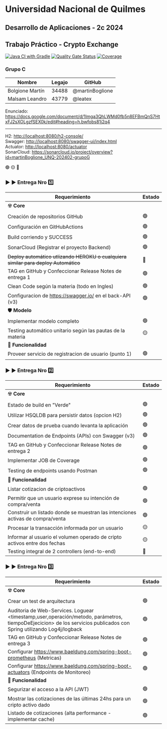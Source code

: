 # Universidad Nacional de Quilmes

## Desarrollo de Aplicaciones - 2c 2024

## Trabajo Práctico - Crypto Exchange

[![Java CI with Gradle](https://github.com/martinBoglione/UNQ-2024S2-DesApp-GrupoC/actions/workflows/build.yml/badge.svg)](https://github.com/martinBoglione/UNQ-2024S2-DesApp-GrupoC/actions/workflows/build.yml) 
[![Quality Gate Status](https://sonarcloud.io/api/project_badges/measure?project=martinBoglione_UNQ-202402-grupoG&metric=alert_status)](https://sonarcloud.io/summary/new_code?id=martinBoglione_UNQ-202402-grupoG) 
[![Coverage](https://sonarcloud.io/api/project_badges/measure?project=martinBoglione_UNQ-202402-grupoG&metric=coverage)](https://sonarcloud.io/summary/new_code?id=martinBoglione_UNQ-202402-grupoG)

### Grupo C

|Nombre|Legajo|GitHub|
|---|---|---|
|Bolgione Martín|34488|@martinBoglione|
|Malsam Leandro|43779|@leatex|

Enunciado: <https://docs.google.com/document/d/1Imga3QhLWMd0fb5n8EFBmQnS7HtxFJ2sXOLgzfSEX0k/edit#heading=h.bwfobs81j2q4>
___

H2: <http://localhost:8080/h2-console/>  
Swagger: <http://localhost:8080/swagger-ui/index.html>  
Actuator: <http://localhost:8080/actuator>  
SonarCloud: <https://sonarcloud.io/project/overview?id=martinBoglione_UNQ-202402-grupoG>

:green_circle: :yellow_circle: :red_circle:

### :arrow_forward: :arrow_forward: **Entrega Nro** :one:

|Requerimiento| Estado |
|---|----------------|
|:radioactive: **Core**| |
|Creación de repositorios GitHub| :green_circle: |
|Configuración en GitHubActions| :green_circle: |
|Build corriendo y SUCCESS| :green_circle: |
|SonarCloud (Registrar el proyecto Backend)| :green_circle: |
|~~Deploy automático utlizando HEROKU o cualquiera similar para deploy Automático~~| :red_circle: |
|TAG en GitHub y Confeccionar Release Notes de entrega 1| :green_circle: |
|Clean Code según la materia (todo en Ingles)| :green_circle: |
|Configuracion de https://swagger.io/ en el back-API (v3)|:green_circle:|
|:shield: **Modelo**| |
|Implementar modelo completo|:green_circle:|
|Testing automático unitario según las pautas de la materia|:yellow_circle:|
|:toolbox: **Funcionalidad**| |
|Proveer servicio de registracion de usuario (punto 1)|:green_circle:|

### :arrow_forward: :arrow_forward: **Entrega Nro** :two:

|Requerimiento|Estado|
|---|---|
|:radioactive: **Core**| |
|Estado de build en "Verde"|:green_circle:|
|Utilizar HSQLDB para persistir datos (opcion H2)|:green_circle:|
|Crear datos de prueba cuando levanta la aplicación|:green_circle:|
|Documentation de Endpoints (APIs) con Swagger (v3)|:green_circle:|
|TAG en GitHub y Confeccionar Release Notes de entrega 2|:green_circle:|
|Implementar JOB de Coverage|:green_circle:|
|Testing de endpoints usando Postman|:green_circle:|
|:toolbox: **Funcionalidad**| |
|Listar cotizacion de criptoactivos|:green_circle:|
|Permitir que un usuario exprese su intención de compra/venta|:green_circle:|
|Construir un listado donde se muestran las intenciones activas de compra/venta|:green_circle:|
|Procesar la transacción informada por un usuario|:yellow_circle:|
|Informar al usuario el volumen operado de cripto activos entre dos fechas|:yellow_circle:|
|Testing integral de 2 controllers (end-to-end)|:red_circle:|

### :arrow_forward: :arrow_forward: **Entrega Nro** :three:

|Requerimiento| Estado         |
|---|----------------|
|:radioactive: **Core**|                |
|Crear un test de arquitectura| :green_circle: |
|Auditoria de Web-Services. Loguear <timestamp,user,operación/metodo, parámetros, tiempoDeEjecicion> de los servicios publicados con Spring utilizando Log4j/logback| :green_circle: |
|TAG en GitHub y Confeccionar Release Notes de entrega 3|:green_circle:|
|Configurar <https://www.baeldung.com/spring-boot-prometheus> (Metricas)| :green_circle: |
|Configurar <https://www.baeldung.com/spring-boot-actuators> (Endpoints de Monitoreo)| :green_circle: |
|:toolbox: **Funcionalidad**|                |
|Segurizar el acceso a la API (JWT)| :green_circle: |
|Mostrar las cotizaciones de las últimas 24hs para un cripto activo dado| :green_circle: |
|Listado de cotizaciones (alta performance - implementar cache)| :green_circle: |
